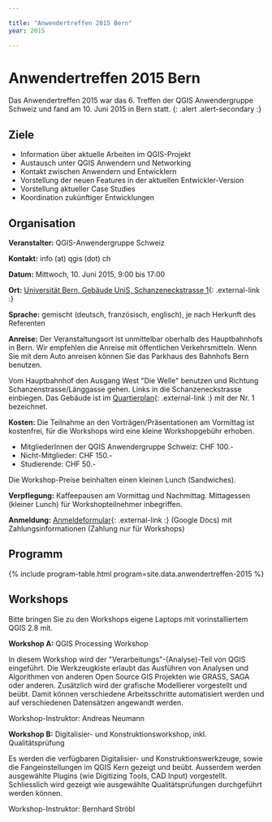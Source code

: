 ```yaml
---

title: "Anwendertreffen 2015 Bern"
year: 2015

---
```


# Anwendertreffen 2015 Bern

Das Anwendertreffen 2015 war das 6. Treffen der QGIS Anwendergruppe Schweiz und
fand am 10. Juni 2015 in Bern statt.
{: .alert .alert-secondary :}

## Ziele

* Information über aktuelle Arbeiten im QGIS-Projekt
* Austausch unter QGIS Anwendern und Networking
* Kontakt zwischen Anwendern und Entwicklern
* Vorstellung der neuen Features in der aktuellen Entwickler-Version
* Vorstellung aktueller Case Studies
* Koordination zukünftiger Entwicklungen

## Organisation

**Veranstalter:** QGIS-Anwendergruppe Schweiz

**Kontakt:** info (at) qgis (dot) ch

**Datum:** Mittwoch, 10. Juni 2015, 9:00 bis 17:00

**Ort:** [Universität Bern, Gebäude UniS, Schanzeneckstrasse 1](http://www.bau.unibe.ch/plaene/hgexwiunis.htm){: .external-link :}

**Sprache:** gemischt (deutsch, französisch, englisch), je nach Herkunft des
Referenten

**Anreise:** Der Veranstaltungsort ist unmittelbar oberhalb des Hauptbahnhofs in
Bern. Wir empfehlen die Anreise mit öffentlichen Verkehrsmitteln. Wenn Sie mit
dem Auto anreisen können Sie das Parkhaus des Bahnhofs Bern benutzen.

Vom Hauptbahnhof den Ausgang West "Die Welle" benutzen und Richtung
Schanzenstrasse/Länggasse gehen. Links in die Schanzeneckstrasse einbiegen. Das
Gebäude ist im [Quartierplan](http://www.bau.unibe.ch/plaene/vorlaeng_areal2.gif){: .external-link :}
mit der Nr. 1 bezeichnet.

**Kosten:** Die Teilnahme an den Vorträgen/Präsentationen am Vormittag ist
kostenfrei, für die Workshops wird eine kleine Workshopgebühr erhoben.

* MitgliederInnen der QGIS Anwendergruppe Schweiz: CHF 100.-
* Nicht-Mitglieder: CHF 150.-
* Studierende: CHF 50.-

Die Workshop-Preise beinhalten einen kleinen Lunch (Sandwiches).

**Verpflegung:** Kaffeepausen am Vormittag und Nachmittag. Mittagessen (kleiner
Lunch) für Workshopteilnehmer inbegriffen.

**Anmeldung:**  [Anmeldeformular](https://docs.google.com/forms/d/1O5axIuC7FdFIgnm_oRagx1wPdLH08hSaU_Zb3ztw6es/viewform?usp=send_form){: .external-link :}
(Google Docs) mit Zahlungsinformationen (Zahlung nur für Workshops)

## Programm

{% include program-table.html program=site.data.anwendertreffen-2015 %}

## Workshops

Bitte bringen Sie zu den Workshops eigene Laptops mit vorinstalliertem QGIS 2.8
mit.

**Workshop A:** QGIS Processing Workshop

In diesem Workshop wird der "Verarbeitungs"-(Analyse)-Teil von QGIS eingeführt.
Die Werkzeugkiste erlaubt das Ausführen von Analysen und Algorithmen von anderen
Open Source GIS Projekten wie GRASS, SAGA oder anderen. Zusätzlich wird der
grafische Modellierer vorgestellt und beübt. Damit können verschiedene
Arbeitsschritte automatisiert werden und auf verschiedenen Datensätzen angewandt
werden.

Workshop-Instruktor: Andreas Neumann

**Workshop B:** Digitalisier- und Konstruktionsworkshop, inkl. Qualitätsprüfung

Es werden die verfügbaren Digitalisier- und Konstruktionswerkzeuge, sowie die
Fangeinstellungen im QGIS Kern gezeigt und beübt. Ausserdem werden ausgewählte
Plugins (wie Digitizing Tools, CAD Input) vorgestellt. Schliesslich wird gezeigt
wie ausgewählte Qualitätsprüfungen durchgeführt werden können.

Workshop-Instruktor: Bernhard Ströbl

